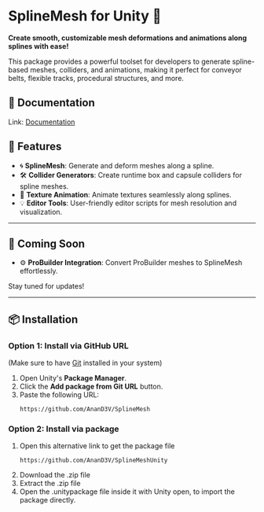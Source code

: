 # SplineMesh for Unity 🚀  
**Create smooth, customizable mesh deformations and animations along splines with ease!**

This package provides a powerful toolset for developers to generate spline-based meshes, colliders, and animations, making it perfect for conveyor belts, flexible tracks, procedural structures, and more.

## 📄 Documentation
Link: [Documentation](https://docs.google.com/document/d/1Ul0xCCkXnXC6aQOrWnYuw3nb1dB4rRg9OA2tuF2eWms/edit?usp=sharing)

## 🌟 Features  
- 🌀 **SplineMesh**: Generate and deform meshes along a spline.  
- 🛠️ **Collider Generators**: Create runtime box and capsule colliders for spline meshes.  
- 🎥 **Texture Animation**: Animate textures seamlessly along splines.  
- 💡 **Editor Tools**: User-friendly editor scripts for mesh resolution and visualization.

---

## 🚀 Coming Soon  
- ⚙️ **ProBuilder Integration**: Convert ProBuilder meshes to SplineMesh effortlessly.  

Stay tuned for updates!

---

## 📦 Installation  

### Option 1: Install via GitHub URL
(Make sure to have [Git](https://git-scm.com/) installed in your system)
1. Open Unity's **Package Manager**.  
2. Click the **Add package from Git URL** button.  
3. Paste the following URL:  
   ```text
   https://github.com/AnanD3V/SplineMesh
### Option 2: Install via package
1. Open this alternative link to get the package file
   ```text
   https://github.com/AnanD3V/SplineMeshUnity
2. Download the .zip file
3. Extract the .zip file
4. Open the .unitypackage file inside it with Unity open, to import the package directly.
